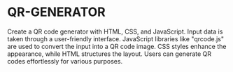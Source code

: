 # QR-GENERATOR
Create a QR code generator with HTML, CSS, and JavaScript. Input data is taken through a user-friendly interface. JavaScript libraries like "qrcode.js" are used to convert the input into a QR code image. CSS styles enhance the appearance, while HTML structures the layout. Users can generate QR codes effortlessly for various purposes.
